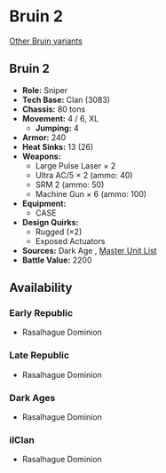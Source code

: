 # Bruin 2 

[Other Bruin variants](../bruin.md) 

## Bruin 2 

- **Role:** Sniper 
- **Tech Base:** Clan (3083) 
- **Chassis:** 80 tons 
- **Movement:** 4 / 6, XL 
  - **Jumping:** 4 
- **Armor:** 240 
- **Heat Sinks:** 13 (26) 
- **Weapons:** 
  - Large Pulse Laser × 2 
  - Ultra AC/5 × 2 (ammo: 40) 
  - SRM 2 (ammo: 50) 
  - Machine Gun × 6 (ammo: 100) 
- **Equipment:** 
  - CASE 
- **Design Quirks:** 
  - Rugged (×2) 
  - Exposed Actuators 
- **Sources:** Dark Age , [Master Unit List](http://masterunitlist.info/Unit/Details/429) 
- **Battle Value:** 2200 

## Availability 

### Early Republic 

- Rasalhague Dominion 

### Late Republic 

- Rasalhague Dominion 

### Dark Ages 

- Rasalhague Dominion 

### ilClan 

- Rasalhague Dominion 

